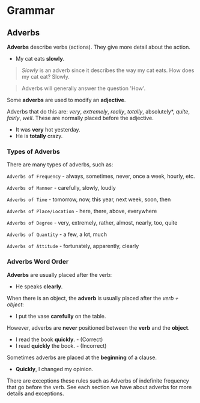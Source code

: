 # Grammar

## Adverbs

**Adverbs** describe verbs (actions). They give more detail about the action.

* My cat eats **slowly**.

> *Slowly* is an adverb since it describes the way my cat eats.
> How does my cat eat? Slowly.

> Adverbs will generally answer the question 'How'.

Some **adverbs** are used to modify an **adjective**.

Adverbs that do this are: *very*, *extremely*, *really*, *totally*, absolutely*, *quite*, *fairly*, *well*. These are normally placed before the adjective.

* It was **very** hot yesterday.
* He is **totally** crazy.


### Types of Adverbs

There are many types of adverbs, such as:

`Adverbs of Frequency` - always, sometimes, never, once a week, hourly, etc.

`Adverbs of Manner` - carefully, slowly, loudly

`Adverbs of Time` - tomorrow, now, this year, next week, soon, then

`Adverbs of Place/Location` - here, there, above, everywhere

`Adverbs of Degree` - very, extremely, rather, almost, nearly, too, quite

`Adverbs of Quantity` - a few, a lot, much

`Adverbs of Attitude` - fortunately, apparently, clearly

### Adverbs Word Order

**Adverbs** are usually placed after the verb:

* He speaks **clearly**.

When there is an object, the **adverb** is usually placed after the *verb + object*:

* I put the vase **carefully** on the table.

However, adverbs are **never** positioned between the **verb** and the **object**.

* I read the book **quickly**. - (Correct)
* I read **quickly** the book. - (Incorrect)

Sometimes adverbs are placed at the **beginning** of a clause.

* **Quickly**, I changed my opinion.

There are exceptions these rules such as Adverbs of indefinite frequency that go before the verb. See each section we have about adverbs for more details and exceptions.
